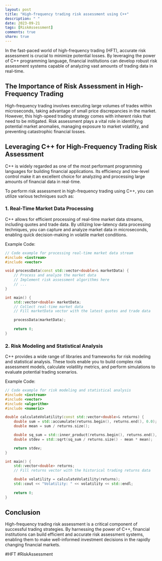```yaml
---
layout: post
title: "High-frequency trading risk assessment using C++"
description: " "
date: 2023-09-21
tags: [RiskAssessment]
comments: true
share: true
---
```


In the fast-paced world of high-frequency trading (HFT), accurate risk assessment is crucial to minimize potential losses. By leveraging the power of C++ programming language, financial institutions can develop robust risk assessment systems capable of analyzing vast amounts of trading data in real-time.

## The Importance of Risk Assessment in High-Frequency Trading

High-frequency trading involves executing large volumes of trades within microseconds, taking advantage of small price discrepancies in the market. However, this high-speed trading strategy comes with inherent risks that need to be mitigated. Risk assessment plays a vital role in identifying potential market anomalies, managing exposure to market volatility, and preventing catastrophic financial losses.

## Leveraging C++ for High-Frequency Trading Risk Assessment

C++ is widely regarded as one of the most performant programming languages for building financial applications. Its efficiency and low-level control make it an excellent choice for analyzing and processing large amounts of financial data in real-time.

To perform risk assessment in high-frequency trading using C++, you can utilize various techniques such as:

### 1. Real-Time Market Data Processing

C++ allows for efficient processing of real-time market data streams, including quotes and trade data. By utilizing low-latency data processing techniques, you can capture and analyze market data in microseconds, enabling quick decision-making in volatile market conditions.

Example Code:
```cpp
// Code example for processing real-time market data stream
#include <iostream>
#include <vector>

void processData(const std::vector<double>& marketData) {
    // Process and analyze the market data
    // Implement risk assessment algorithms here
    // ...
}

int main() {
    std::vector<double> marketData;
    // Collect real-time market data
    // Fill marketData vector with the latest quotes and trade data

    processData(marketData);
    
    return 0;
}
```

### 2. Risk Modeling and Statistical Analysis

C++ provides a wide range of libraries and frameworks for risk modeling and statistical analysis. These tools enable you to build complex risk assessment models, calculate volatility metrics, and perform simulations to evaluate potential trading scenarios.

Example Code:
```cpp
// Code example for risk modeling and statistical analysis
#include <iostream>
#include <vector>
#include <algorithm>
#include <numeric>

double calculateVolatility(const std::vector<double>& returns) {
    double sum = std::accumulate(returns.begin(), returns.end(), 0.0);
    double mean = sum / returns.size();

    double sq_sum = std::inner_product(returns.begin(), returns.end(), returns.begin(), 0.0);
    double stdev = std::sqrt(sq_sum / returns.size() - mean * mean);

    return stdev;
}

int main() {
    std::vector<double> returns;
    // Fill returns vector with the historical trading returns data

    double volatility = calculateVolatility(returns);
    std::cout << "Volatility: " << volatility << std::endl;
    
    return 0;
}
```

## Conclusion

High-frequency trading risk assessment is a critical component of successful trading strategies. By harnessing the power of C++, financial institutions can build efficient and accurate risk assessment systems, enabling them to make well-informed investment decisions in the rapidly changing financial markets.

#HFT #RiskAssessment